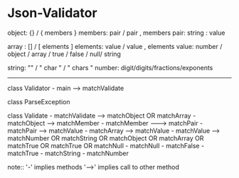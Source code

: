 # Json-Validator
object:   {} / { members }
members:  pair / pair , members
pair:     string : value

array :   [] / [ elements ]
elements: value / value , elements
value:    number / object / array / true / false / null/ string 

string:   "" / " char " / " chars "
number:   digit/digits/fractions/exponents

----------------------------------------------------------------------------------------------

class Validator
    - main --> matchValidate

class ParseException

class Validate
    - matchValidate --> matchObject OR matchArray
    - matchObject --> matchMember
    - matchMember ---> matchPair
    - matchPair --> matchValue
    - matchArray --> matchValue
    - matchValue --> matchNumber OR matchString OR matchObject OR matchArray
                     OR matchTrue OR matchTrue OR matchNull 
    - matchNull
    - matchFalse
    - matchTrue
    - matchString
    - matchNumber






note::
   '-' implies methods
   '-->' implies call to other method
